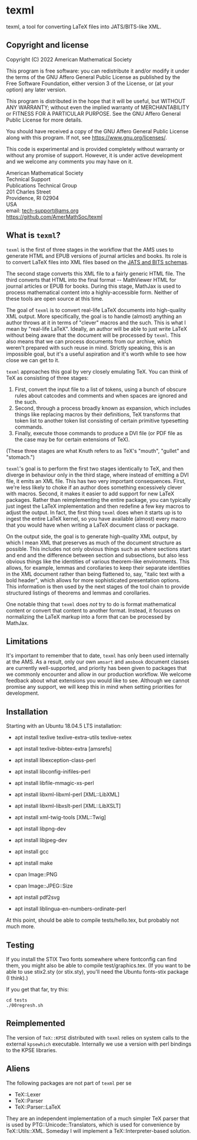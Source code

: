 # texml

texml, a tool for converting LaTeX files into JATS/BITS-like XML.

## Copyright and license

Copyright (C) 2022 American Mathematical Society

This program is free software: you can redistribute it and/or modify
it under the terms of the GNU Affero General Public License as published by
the Free Software Foundation, either version 3 of the License, or
(at your option) any later version.

This program is distributed in the hope that it will be useful,
but WITHOUT ANY WARRANTY; without even the implied warranty of
MERCHANTABILITY or FITNESS FOR A PARTICULAR PURPOSE.  See the
GNU Affero General Public License for more details.

You should have received a copy of the GNU Affero General Public License
along with this program.  If not, see <https://www.gnu.org/licenses/>.

This code is experimental and is provided completely without warranty
or without any promise of support.  However, it is under active
development and we welcome any comments you may have on it.

American Mathematical Society\
Technical Support\
Publications Technical Group\
201 Charles Street\
Providence, RI 02904\
USA\
email: tech-support@ams.org\
https://github.com/AmerMathSoc/texml

## What is `texml`?

`texml` is the first of three stages in the workflow that the AMS uses
to generate HTML and EPUB versions of journal articles and books.  Its
role is to convert LaTeX files into XML files based on the [JATS and
BITS schemas](https://jats.nlm.nih.gov/).

The second stage converts this XML file to a fairly generic HTML file.
The third converts that HTML into the final format -- MathViewer HTML
for journal articles or EPUB for books.  During this stage, MathJax is
used to process mathematical content into a highly-accessible form.
Neither of these tools are open source at this time.

The goal of `texml` is to convert real-life LaTeX documents into
high-quality XML output.  More specifically, the goal is to handle
(almost) anything an author throws at it in terms of "clever" macros
and the such.  This is what I mean by "real-life LaTeX".  Ideally, an
author will be able to just write LaTeX without being aware that the
document will be processed by `texml`.  This also means that we can
process documents from our archive, which weren't prepared with such
reuse in mind.  Strictly speaking, this is an impossible goal, but
it's a useful aspiration and it's worth while to see how close we can
get to it.

`texml` approaches this goal by very closely emulating TeX.  You can
think of TeX as consisting of three stages:

1. First, convert the input file to a list of tokens, using a bunch of obscure rules about catcodes and comments and when spaces are ignored and the such.
1. Second, through a process broadly known as expansion, which includes things like replacing macros by their definitions, TeX transforms that token list to another token list consisting of certain primitive typesetting commands.
1. Finally, execute those commands to produce a DVI file (or PDF file as the case may be for certain extensions of TeX).

(These three stages are what Knuth refers to as TeX's "mouth",
"gullet" and "stomach.")

`texml`'s goal is to perform the first two stages identically to TeX,
and then diverge in behaviour only in the third stage, where instead
of emitting a DVI file, it emits an XML file.  This has two very
important consequences.  First, we're less likely to choke if an
author does something excessively clever with macros.  Second, it
makes it easier to add support for new LaTeX packages.  Rather than
reimplementing the entire package, you can typically just ingest the
LaTeX implementation and then redefine a few key macros to adjust the
output.  In fact, the first thing `texml` does when it starts up is to
ingest the entire LaTeX kernel, so you have available (almost) every
macro that you would have when writing a LaTeX document class or
package.

On the output side, the goal is to generate high-quality XML output,
by which I mean XML that preserves as much of the document structure
as possible.  This includes not only obvious things such as where
sections start and end and the difference between section and
subsections, but also less obvious things like the identities of
various theorem-like environments.  This allows, for example, lemmas
and corollaries to keep their separate identities in the XML document
rather than being flattened to, say, "italic text with a bold header",
which allows for more sophisticated presentation options.  This
information is then used by the next stages of the tool chain to
provide structured listings of theorems and lemmas and corollaries.

One notable thing that `texml` does *not* try to do is format
mathematical content or convert that content to another format.
Instead, it focuses on normalizing the LaTeX markup into a form that
can be processed by MathJax.

## Limitations

It's important to remember that to date, `texml` has only been used
internally at the AMS.  As a result, only our own `amsart` and
`amsbook` document classes are currently well-supported, and priority
has been given to packages that we commonly encounter and allow in our
production workflow.  We welcome feedback about what extensions you
would like to see.  Although we cannot promise any support, we will
keep this in mind when setting priorities for development.

## Installation

Starting with an Ubuntu 18.04.5 LTS installation:

* apt install texlive texlive-extra-utils texlive-xetex

* apt install texlive-bibtex-extra [amsrefs]

* apt install libexception-class-perl

* apt install libconfig-inifiles-perl

* apt install libfile-mmagic-xs-perl

* apt install libxml-libxml-perl [XML::LibXML]

* apt install libxml-libxslt-perl [XML::LibXSLT]

* apt install xml-twig-tools [XML::Twig]

* apt install libpng-dev

* apt install libjpeg-dev

* apt install gcc

* apt install make

* cpan Image::PNG

* cpan Image::JPEG::Size

* apt install pdf2svg

* apt install liblingua-en-numbers-ordinate-perl

At this point, should be able to compile tests/hello.tex, but probably
not much more.

## Testing

If you install the STIX Two fonts somewhere where fontconfig can find
them, you might also be able to compile test/graphics.tex.  (If you
want to be able to use stix2.sty (or stix.sty), you'll need the Ubuntu
fonts-stix package (I think).)

If you get that far, try this:

    cd tests
    ./00regresh.sh

## Reimplemented

The version of `TeX::KPSE` distributed with `texml` relies on system
calls to the external `kpsewhich` executable.  Internally we use a
version with perl bindings to the KPSE libraries.

## Aliens

The following packages are not part of `texml` per se

* TeX::Lexer
* TeX::Parser
* TeX::Parser::LaTeX

They are an independent implementation of a much simpler TeX parser
that is used by PTG::Unicode::Translators, which is used for
convenience by TeX::Utils::XML.  Someday I will implement a
TeX::Interpreter-based solution.
